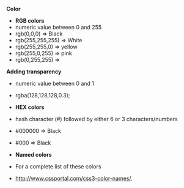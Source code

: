 **Color**
* **RGB colors**
* numeric value between 0 and 255
* rgb(0,0,0)       => Black
* rgb(255,255,255) => White
* rgb(255,255,0)   => yellow
* rgb(255,0,255)   => pink
* rgb(0,255,255)   =>

**Adding transparency**
* numeric value between 0 and 1
* rgba(128,128,128,0.3);

* **HEX colors**
* hash character (#) followed by either 6 or 3 characters/numbers
* #000000 => Black
* #000 => Black

* **Named colors**
* For a complete list of these colors
* http://www.cssportal.com/css3-color-names/.
